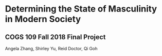 # Determining the State of Masculinity in Modern Society
## COGS 109 Fall 2018 Final Project
Angela Zhang, Shirley Yu, Reid Doctor, Qi Goh
